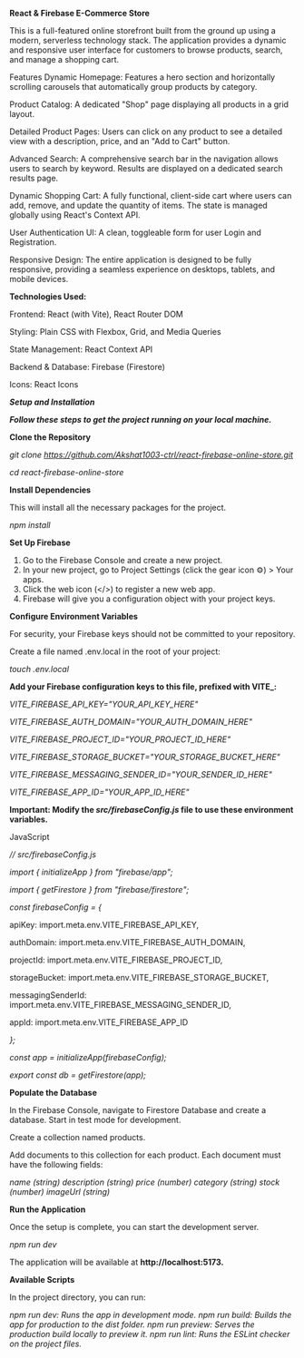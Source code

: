 **React & Firebase E-Commerce Store**


This is a full-featured online storefront built from the ground up using a modern, serverless technology stack. The application provides a dynamic and responsive user interface for customers to browse products, search, and manage a shopping cart.

Features
Dynamic Homepage: Features a hero section and horizontally scrolling carousels that automatically group products by category.

Product Catalog: A dedicated "Shop" page displaying all products in a grid layout.

Detailed Product Pages: Users can click on any product to see a detailed view with a description, price, and an "Add to Cart" button.

Advanced Search: A comprehensive search bar in the navigation allows users to search by keyword. Results are displayed on a dedicated search results page.

Dynamic Shopping Cart: A fully functional, client-side cart where users can add, remove, and update the quantity of items. The state is managed globally using React's Context API.

User Authentication UI: A clean, toggleable form for user Login and Registration.

Responsive Design: The entire application is designed to be fully responsive, providing a seamless experience on desktops, tablets, and mobile devices.

**Technologies Used:**

Frontend: React (with Vite), React Router DOM

Styling: Plain CSS with Flexbox, Grid, and Media Queries

State Management: React Context API

Backend & Database: Firebase (Firestore)

Icons: React Icons

**_Setup and Installation_**

**_Follow these steps to get the project running on your local machine._**


**Clone the Repository**

_git clone https://github.com/Akshat1003-ctrl/react-firebase-online-store.git_

_cd react-firebase-online-store_


**Install Dependencies**

This will install all the necessary packages for the project.

_npm install_


**Set Up Firebase**

1. Go to the Firebase Console and create a new project.
2. In your new project, go to Project Settings (click the gear icon ⚙️) > Your apps.
3. Click the web icon (</>) to register a new web app.
4. Firebase will give you a configuration object with your project keys.


**Configure Environment Variables**

For security, your Firebase keys should not be committed to your repository.

Create a file named .env.local in the root of your project:

_touch .env.local_


**Add your Firebase configuration keys to this file, prefixed with VITE_:**

_VITE_FIREBASE_API_KEY="YOUR_API_KEY_HERE"_

_VITE_FIREBASE_AUTH_DOMAIN="YOUR_AUTH_DOMAIN_HERE"_

_VITE_FIREBASE_PROJECT_ID="YOUR_PROJECT_ID_HERE"_

_VITE_FIREBASE_STORAGE_BUCKET="YOUR_STORAGE_BUCKET_HERE"_

_VITE_FIREBASE_MESSAGING_SENDER_ID="YOUR_SENDER_ID_HERE"_

_VITE_FIREBASE_APP_ID="YOUR_APP_ID_HERE"_


**Important: Modify the _src/firebaseConfig.js_ file to use these environment variables.**

JavaScript

_// src/firebaseConfig.js_

_import { initializeApp } from "firebase/app";_

_import { getFirestore } from "firebase/firestore";_

_const firebaseConfig = {_

apiKey: import.meta.env.VITE_FIREBASE_API_KEY,
  
authDomain: import.meta.env.VITE_FIREBASE_AUTH_DOMAIN,
  
projectId: import.meta.env.VITE_FIREBASE_PROJECT_ID,
  
storageBucket: import.meta.env.VITE_FIREBASE_STORAGE_BUCKET,
  
messagingSenderId: import.meta.env.VITE_FIREBASE_MESSAGING_SENDER_ID,
  
appId: import.meta.env.VITE_FIREBASE_APP_ID
  
_};_

_const app = initializeApp(firebaseConfig);_

_export const db = getFirestore(app);_


**Populate the Database**

In the Firebase Console, navigate to Firestore Database and create a database. Start in test mode for development.

Create a collection named products.

Add documents to this collection for each product. Each document must have the following fields:

_name (string)_
_description (string)_
_price (number)_
_category (string)_
_stock (number)_
_imageUrl (string)_


**Run the Application**

Once the setup is complete, you can start the development server.

_npm run dev_

The application will be available at **http://localhost:5173.**


**Available Scripts**

In the project directory, you can run:

_npm run dev: Runs the app in development mode._
_npm run build: Builds the app for production to the dist folder._
_npm run preview: Serves the production build locally to preview it._
_npm run lint: Runs the ESLint checker on the project files._
